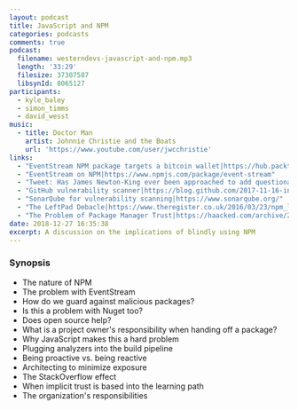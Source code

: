 ```yaml
---
layout: podcast
title: JavaScript and NPM
categories: podcasts
comments: true
podcast:
  filename: westerndevs-javascript-and-npm.mp3
  length: '33:29'
  filesize: 37307587
  libsynId: 8065127
participants:
  - kyle_baley
  - simon_timms
  - david_wesst
music:
  - title: Doctor Man
    artist: Johnnie Christie and the Boats
    url: 'https://www.youtube.com/user/jwcchristie'
links:
  - "EventStream NPM package targets a bitcoin wallet|https://hub.packtpub.com/malicious-code-in-npm-event-stream-package-targets-a-bitcoin-wallet-and-causes-8-million-downloads-in-two-months/"
  - "EventStream on NPM|https://www.npmjs.com/package/event-stream"
  - "Tweet: Has James Newton-King ever been approached to add questionable code into JSON.NET?|https://twitter.com/stimms/status/1067254124905869312"
  - "GitHub vulnerability scanner|https://blog.github.com/2017-11-16-introducing-security-alerts-on-github/"
  - "SonarQube for vulnerability scanning|https://www.sonarqube.org/"
  - "The LeftPad Debacle|https://www.theregister.co.uk/2016/03/23/npm_left_pad_chaos/"
  - "The Problem of Package Manager Trust|https://haacked.com/archive/2018/11/28/package-manager-trust/"
date: 2018-12-27 16:35:38
excerpt: A discussion on the implications of blindly using NPM
---
```


### Synopsis

* The nature of NPM
* The problem with EventStream
* How do we guard against malicious packages?
* Is this a problem with Nuget too?
* Does open source help?
* What is a project owner's responsibility when handing off a package?
* Why JavaScript makes this a hard problem
* Plugging analyzers into the build pipeline
* Being proactive vs. being reactive
* Architecting to minimize exposure
* The StackOverflow effect
* When implicit trust is based into the learning path
* The organization's responsibilities
